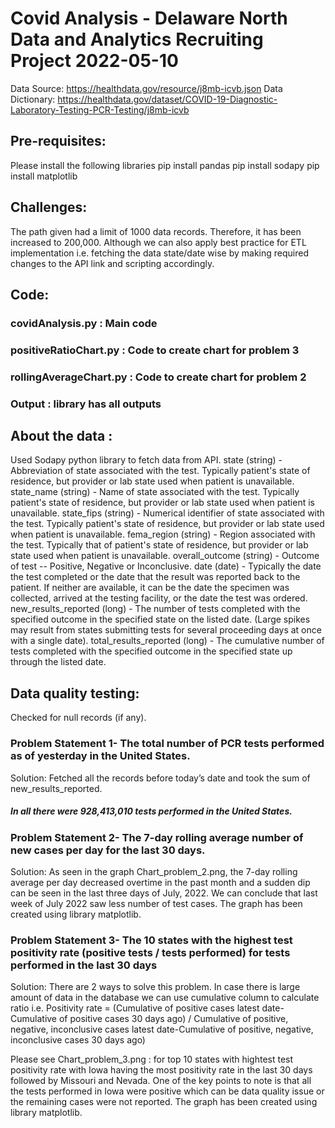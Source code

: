 # Covid Analysis - Delaware North Data and Analytics Recruiting Project 2022-05-10
 
Data Source: https://healthdata.gov/resource/j8mb-icvb.json
Data Dictionary: https://healthdata.gov/dataset/COVID-19-Diagnostic-Laboratory-Testing-PCR-Testing/j8mb-icvb
## Pre-requisites:
Please install the following libraries 
pip install pandas
pip install sodapy
pip install matplotlib
 
## Challenges:
The path given had a limit of 1000 data records. Therefore, it has been increased to 200,000. Although we can also apply best practice for ETL implementation i.e. fetching the data state/date wise by making required changes to the API link and scripting accordingly.

## Code:
### covidAnalysis.py : Main code
### positiveRatioChart.py : Code to create chart for problem 3
### rollingAverageChart.py : Code to create chart for problem 2
### Output : library has all outputs
 
## About the data :
Used Sodapy python library to fetch data from API. 
state (string) - Abbreviation of state associated with the test. Typically patient's state of residence, but provider or lab state used when patient is unavailable.
state_name (string) - Name of state associated with the test. Typically patient's state of residence, but provider or lab state used when patient is unavailable.
state_fips (string) - Numerical identifier of state associated with the test. Typically patient's state of residence, but provider or lab state used when patient is unavailable.
fema_region (string) - Region associated with the test. Typically that of patient's state of residence, but provider or lab state used when patient is unavailable.
overall_outcome (string) - Outcome of test -- Positive, Negative or Inconclusive.
date (date) - Typically the date the test completed or the date that the result was reported back to the patient. If neither are available, it can be the date the specimen was collected, arrived at the testing facility, or the date the test was ordered.
new_results_reported (long) - The number of tests completed with the specified outcome in the specified state on the listed date. (Large spikes may result from states submitting tests for several proceeding days at once with a single date).
total_results_reported (long) - The cumulative number of tests completed with the specified outcome in the specified state up through the listed date.
 
## Data quality testing:
Checked for null records (if any). 
### Problem Statement 1- The total number of PCR tests performed as of yesterday in the United States.
Solution: Fetched all the records before today’s date and took the sum of new_results_reported.
##### In all there were 928,413,010 tests performed in the United States.
 
### Problem Statement 2- The 7-day rolling average number of new cases per day for the last 30 days.
Solution: As seen in the graph Chart_problem_2.png, the 7-day rolling average per day decreased overtime in the past month and a sudden dip can be seen in the last three days of July, 2022. We can conclude that last week of July 2022 saw less number of test cases. The graph has been created using library matplotlib.

### Problem Statement 3- The 10 states with the highest test positivity rate (positive tests / tests performed) for tests performed in the last 30 days
Solution: There are 2 ways to solve this problem. In case there is large amount of data in the database we can use cumulative column to calculate ratio i.e. 
Positivity rate = (Cumulative of positive cases latest date-Cumulative of positive cases 30 days ago) / Cumulative of positive, negative, inconclusive cases  latest date-Cumulative of positive, negative, inconclusive cases 30 days ago)

Please see Chart_problem_3.png : for top 10 states with hightest test positivity rate with Iowa having the most positivity rate in the last 30 days followed by Missouri and Nevada. One of the key points to note is that all the tests performed in Iowa were positive which can be data quality issue or the remaining cases were not reported.
The graph has been created using library matplotlib.

 

